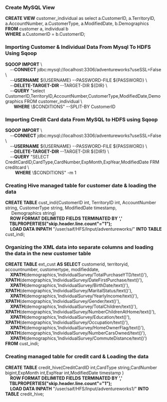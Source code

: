 <h3>Create MySQL View</h3>
<p><b>CREATE VIEW</b> customer_individual as select a.CustomerID, a.TerritoryID, a.AccountNumber, a.CustomerType, a.ModifiedDate, b.Demographics <br>
<b>FROM</b> customer a, individual b <br>
<b>WHERE</b> a.CustomerID = b.CustomerID;</p>


<h3>Importing Customer & Individual Data From Mysql To HDFS Using Sqoop</h3>
<p><b>SQOOP IMPORT</b> \<br>
&nbsp;&nbsp;&nbsp;&nbsp;--<b>CONNECT</b> jdbc:mysql://localhost:3306/adventureworks?useSSL=False \<br>
&nbsp;&nbsp;&nbsp;&nbsp;--<b>USERNAME</b>  ${USERNAME} --PASSWORD-FILE ${PASSWORD} \<br>
&nbsp;&nbsp;&nbsp;&nbsp;--<b>DELETE-TARGET-DIR</b> --TARGET-DIR ${DIR} \<br>
&nbsp;&nbsp;&nbsp;&nbsp;--<b>QUERY</b> "select CustomerID,TerritoryID,AccountNumber,CustomerType,ModifiedDate,Demographics FROM customer_individual \<br>
&nbsp;&nbsp;&nbsp;&nbsp;&nbsp;&nbsp;&nbsp;<b>WHERE</b> \$CONDITIONS" --SPLIT-BY CustomerID</p>

<h3>Importing Credit Card data From MySQL to HDFS using Sqoop</h3>
<p><b>SQOOP IMPORT</b> \<br>
&nbsp;&nbsp;&nbsp;&nbsp;--<b>CONNECT</b> jdbc:mysql://localhost:3306/adventureworks?useSSL=False \<br/>
&nbsp;&nbsp;&nbsp;&nbsp;--<b>USERNAME</b> ${USERNAME} --PASSWORD-FILE ${PASSWORD} \<br>
&nbsp;&nbsp;&nbsp;&nbsp;--<b>DELETE-TARGET-DIR</b> --TARGET-DIR ${DIR1} \<br>
&nbsp;&nbsp;&nbsp;&nbsp;--<b>QUERY</b> "SELECT CreditCardID,CardType,CardNumber,ExpMonth,ExpYear,ModifiedDate FRM creditcard \<br>
&nbsp;&nbsp;&nbsp;&nbsp; &nbsp;&nbsp; <b>WHERE</b> \$CONDITIONS" -m 1

<h3>Creating Hive managed table for customer date & loading the data</h3>
<p><b>CREATE TABLE</b> cust_indi(CustomerID int, TerritoryID int, AccountNumber string, CustomerType string, ModifiedDate timestamp, <br/>&nbsp;&nbsp;&nbsp;&nbsp; Demographics string) <br> 
   &nbsp;&nbsp;&nbsp;&nbsp;<b>ROW FORMAT DELIMITED FIELDS TERMINATED BY ',' <br>
   &nbsp;&nbsp;&nbsp;&nbsp;TBLPROPERTIES("skip.header.line.count"="1");</b><br>
   &nbsp;&nbsp;&nbsp;&nbsp;<b>LOAD DATA INPATH</b> "/user/saif/HFS/Input/adventureworks/" <b>INTO TABLE</b> cust_indi;</p>

<h3>Organizing the XML data into separate columns and loading the data in the new customer table</h3>
<p>
<b> CREATE TABLE</b> ext_cust <b>AS SELECT </b> customerid, territoryid, accountnumber, customertype, modifieddate, &nbsp;&nbsp;&nbsp;&nbsp;<b>XPATH</b>(demographics,'IndividualSurvey/TotalPurchaseYTD/text()'), <b>XPATH</b>(demographics,'IndividualSurvey/DateFirstPurchase/text()'), &nbsp;&nbsp;&nbsp;&nbsp;<b>XPATH</b>(demographics,'IndividualSurvey/BirthDate/text()'), <b>XPATH</b>(demographics,'IndividualSurvey/MaritalStatus/text()'), &nbsp;&nbsp;&nbsp;&nbsp;<b>XPATH</b>(demographics,'IndividualSurvey/YearlyIncome/text()'), <b>XPATH</b>(demographics,'IndividualSurvey/Gender/text()'), &nbsp;&nbsp;&nbsp;&nbsp;<b>XPATH</b>(demographics,'IndividualSurvey/TotalChildren/text()'), <b>XPATH</b>(demographics,'IndividualSurvey/NumberChildrenAtHome/text()'), &nbsp;&nbsp;&nbsp;&nbsp;<b>XPATH</b>(demographics,'IndividualSurvey/Education/text()'), <b>XPATH</b>(demographics,'IndividualSurvey/Occupation/text()'), &nbsp;&nbsp;&nbsp;&nbsp;<b>XPATH</b>(demographics,'IndividualSurvey/HomeOwnerFlag/text()'), <b>XPATH</b>(demographics,'IndividualSurvey/NumberCarsOwned/text()'), &nbsp;&nbsp;&nbsp;&nbsp;<b>XPATH</b>(demographics,'IndividualSurvey/CommuteDistance/text()')
<br><b>FROM</b> cust_indi;</p>

</p>
<h3>Creating managed table for credit card & Loading the data</h3>
<p><b>CREATE TABLE</b> credit_hive(CreditCardID int,CardType string,CardNumber bigint,ExpMonth int,ExpYear int,ModifiedDate timestamp ) <br>
 &nbsp;&nbsp;&nbsp;&nbsp;<b>ROW FORMAT DELIMITED FIELDS TERMINATED BY ',' <br>
 &nbsp;&nbsp;&nbsp;&nbsp;TBLPROPERTIES("skip.header.line.count"="1");</b><br>
 &nbsp;&nbsp;&nbsp;&nbsp;<b>LOAD DATA INPATH</b> "/user/saif/HFS/Input/adventureworks1/" <b>INTO TABLE</b> credit_hive;</p>

